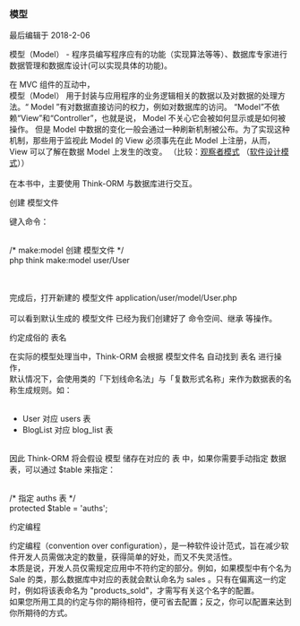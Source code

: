 <div class="container-fluid">
    <div class="card card-cascade my-5 hoverable">
        <div class="view gradient-card-header indigo">
            <h3 class="h3-responsive">模型</h3>
            <p>最后编辑于 2018-2-06</p>
        </div>
        <div class="card info-color z-depth-2">
            <div class="card-body">
                <p class="white-text mb-0 text-center">
                    模型（Model） - 程序员编写程序应有的功能（实现算法等等）、数据库专家进行数据管理和数据库设计(可以实现具体的功能)。
                </p>
            </div>
        </div>
        <div class="card-body">
            <p class="card-text">
                <span class="h4-responsive">
                    在 MVC 组件的互动中，<br>
                    模型（Model） 用于封装与应用程序的业务逻辑相关的数据以及对数据的处理方法。“ Model ”有对数据直接访问的权力，例如对数据库的访问。
                    “Model”不依赖“View”和“Controller”，也就是说， Model 不关心它会被如何显示或是如何被操作。
                    但是 Model 中数据的变化一般会通过一种刷新机制被公布。为了实现这种机制，那些用于监视此 Model 的 View 必须事先在此 Model 上注册，从而，View 可以了解在数据 Model 上发生的改变。
                    （比较：<a href="https://zh.wikipedia.org/wiki/%E8%A7%82%E5%AF%9F%E8%80%85%E6%A8%A1%E5%BC%8F" rel="noopener noreferrer" target="_black">观察者模式</a> 
                    （<a href="https://zh.wikipedia.org/wiki/%E8%BD%AF%E4%BB%B6%E8%AE%BE%E8%AE%A1%E6%A8%A1%E5%BC%8F" rel="noopener noreferrer" target="_black">软件设计模式</a>））
                    <br><br>
                    在本书中，主要使用 Think-ORM 与数据库进行交互。
                </span>
            </p>
        </div>
        <div class="card info-color z-depth-2">
            <div class="card-body">
                <p class="white-text mb-0 text-center">
                    创建 模型文件
                </p>
            </div>
        </div>
        <div class="card-body">
            <p class="card-text">
                <span class="h4-responsive">
                    键入命令：
                    <br><br>
                    <div class="card green lighten-1 z-depth-2">
                        <div class="card-body">
                            <p class="white-text mb-0">
                                /* make:model 创建 模型文件 */ <br>
                                php think make:model user/User
                            </p>
                        </div>
                    </div>
                    <br><br>
                    完成后，打开新建的 模型文件 <span class="blue-text">application/user/model/User.php</span> 
                    <br><br>
                    可以看到默认生成的 模型文件 已经为我们创建好了 命令空间、继承 等操作。  
                </span>
            </p>
        </div>
        <div class="card info-color z-depth-2">
            <div class="card-body">
                <p class="white-text mb-0 text-center">
                    约定成俗的 表名
                </p>
            </div>
        </div>
        <div class="card-body">
            <p class="card-text">
                <span class="h4-responsive">
                    在实际的模型处理当中，Think-ORM 会根据 模型文件名 自动找到 表名 进行操作，<br>
                    默认情况下，会使用类的「下划线命名法」与「复数形式名称」来作为数据表的名称生成规则。如：<br><br>
                    <ul>
                        <li>User 对应 users 表</li>
                        <li>BlogList 对应 blog_list 表</li>
                    </ul>
                    <br>
                    因此 Think-ORM 将会假设 模型 储存在对应的 表 中，如果你需要手动指定 数据表，可以通过 $table 来指定： <br><br>
                    <div class="card green lighten-1 z-depth-2">
                        <div class="card-body">
                            <p class="white-text mb-0">
                                /* 指定 auths 表 */ <br>
                                protected $table = 'auths';
                            </p>
                        </div>
                    </div>
                </span>
            </p>
        </div>
        <div class="card info-color z-depth-2">
            <div class="card-body">
                <p class="white-text mb-0 text-center">
                    约定编程
                </p>
            </div>
        </div>
        <div class="card-body">
            <p class="card-text">
                <span class="h4-responsive">
                    约定编程（convention over configuration），是一种软件设计范式，旨在减少软件开发人员需做决定的数量，获得简单的好处，而又不失灵活性。
                    <br>
                    本质是说，开发人员仅需规定应用中不符约定的部分。例如，如果模型中有个名为 Sale 的类，那么数据库中对应的表就会默认命名为 sales 。只有在偏离这一约定时，例如将该表命名为 "products_sold"，才需写有关这个名字的配置。
                    <br>
                    如果您所用工具的约定与你的期待相符，便可省去配置；反之，你可以配置来达到你所期待的方式。
                </span>
            </p>
        </div>
    </div>
</div>
